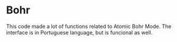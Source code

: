 # Bohr
This code made a lot of functions related to Atomic Bohr Mode. The interface is in Portuguese language, but is funcional as well.

